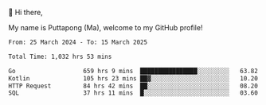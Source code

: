 👋 Hi there,

My name is Puttapong (Ma), welcome to my GitHub profile!

<!--START_SECTION:waka-->

```txt
From: 25 March 2024 - To: 15 March 2025

Total Time: 1,032 hrs 53 mins

Go                   659 hrs 9 mins  ████████████████░░░░░░░░░   63.82 %
Kotlin               105 hrs 23 mins ██▓░░░░░░░░░░░░░░░░░░░░░░   10.20 %
HTTP Request         84 hrs 42 mins  ██░░░░░░░░░░░░░░░░░░░░░░░   08.20 %
SQL                  37 hrs 11 mins  █░░░░░░░░░░░░░░░░░░░░░░░░   03.60 %
```

<!--END_SECTION:waka-->
